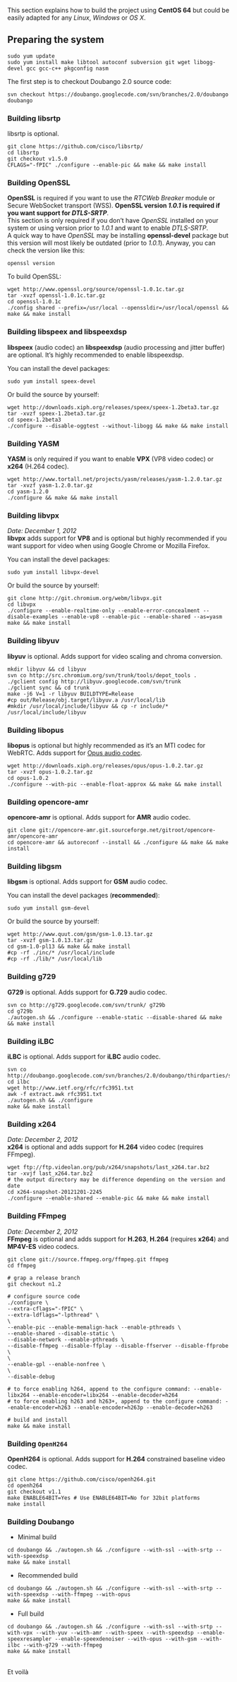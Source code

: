 This section explains how to build the project using **CentOS 64** but could be easily adapted for any _Linux_, _Windows_ or _OS X_.<br />




## Preparing the system ##
```
sudo yum update
sudo yum install make libtool autoconf subversion git wget libogg-devel gcc gcc-c++ pkgconfig nasm
```

The first step is to checkout Doubango 2.0 source code:
```
svn checkout https://doubango.googlecode.com/svn/branches/2.0/doubango doubango
```

### Building libsrtp ###
libsrtp is optional.
```
git clone https://github.com/cisco/libsrtp/
cd libsrtp
git checkout v1.5.0
CFLAGS="-fPIC" ./configure --enable-pic && make && make install
```

### Building OpenSSL ###
**OpenSSL** is required if you want to use the _RTCWeb Breaker_ module or Secure WebSocket transport (WSS). **OpenSSL version _1.0.1_ is required if you want support for _DTLS-SRTP_**.<br />
This section is only required if you don’t have _OpenSSL_ installed on your system or using version prior to _1.0.1_ and want to enable _DTLS-SRTP_.<br />
A quick way to have _OpenSSL_ may be installing **openssl-devel** package but this version will most likely be outdated (prior to _1.0.1_). Anyway, you can check the version like this:
```
openssl version 
```
To build OpenSSL:
```
wget http://www.openssl.org/source/openssl-1.0.1c.tar.gz
tar -xvzf openssl-1.0.1c.tar.gz
cd openssl-1.0.1c
./config shared --prefix=/usr/local --openssldir=/usr/local/openssl && make && make install
```

### Building libspeex and libspeexdsp ###
**libspeex** (audio codec) an **libspeexdsp** (audio processing and jitter buffer) are optional. It’s highly recommended to enable libspeexdsp.

You can install the devel packages:
```
sudo yum install speex-devel
```
Or build the source by yourself:
```
wget http://downloads.xiph.org/releases/speex/speex-1.2beta3.tar.gz
tar -xvzf speex-1.2beta3.tar.gz
cd speex-1.2beta3
./configure --disable-oggtest --without-libogg && make && make install
```

### Building YASM ###
**YASM** is only required if you want to enable **VPX** (VP8 video codec) or **x264** (H.264 codec).
```
wget http://www.tortall.net/projects/yasm/releases/yasm-1.2.0.tar.gz
tar -xvzf yasm-1.2.0.tar.gz
cd yasm-1.2.0
./configure && make && make install
```

### Building libvpx ###
_Date: December 1, 2012_ <br />
**libvpx** adds support for **VP8** and is optional but highly recommended if you want support for video when using Google Chrome or Mozilla Firefox.

You can install the devel packages:
```
sudo yum install libvpx-devel
```
Or build the source by yourself:
```
git clone http://git.chromium.org/webm/libvpx.git
cd libvpx
./configure --enable-realtime-only --enable-error-concealment --disable-examples --enable-vp8 --enable-pic --enable-shared --as=yasm
make && make install
```

### Building libyuv ###
**libyuv** is optional. Adds support for video scaling and chroma conversion.
```
mkdir libyuv && cd libyuv
svn co http://src.chromium.org/svn/trunk/tools/depot_tools . 
./gclient config http://libyuv.googlecode.com/svn/trunk
./gclient sync && cd trunk
make -j6 V=1 -r libyuv BUILDTYPE=Release
#cp out/Release/obj.target/libyuv.a /usr/local/lib
#mkdir /usr/local/include/libyuv && cp -r include/* /usr/local/include/libyuv
```

### Building libopus ###
**libopus** is optional but highly recommended as it’s an MTI codec for WebRTC. Adds support for [Opus audio codec](http://www.opus-codec.org/).
```
wget http://downloads.xiph.org/releases/opus/opus-1.0.2.tar.gz
tar -xvzf opus-1.0.2.tar.gz
cd opus-1.0.2
./configure --with-pic --enable-float-approx && make && make install
```

### Building opencore-amr ###
**opencore-amr** is optional. Adds support for **AMR** audio codec.
```
git clone git://opencore-amr.git.sourceforge.net/gitroot/opencore-amr/opencore-amr
cd opencore-amr && autoreconf --install && ./configure && make && make install
```

### Building libgsm ###
**libgsm** is optional. Adds support for **GSM** audio codec.

You can install the devel packages (**recommended**):
```
sudo yum install gsm-devel
```
Or build the source by yourself:
```
wget http://www.quut.com/gsm/gsm-1.0.13.tar.gz
tar -xvzf gsm-1.0.13.tar.gz
cd gsm-1.0-pl13 && make && make install
#cp -rf ./inc/* /usr/local/include
#cp -rf ./lib/* /usr/local/lib
```

### Building g729 ###
**G729** is optional. Adds support for **G.729** audio codec.
```
svn co http://g729.googlecode.com/svn/trunk/ g729b
cd g729b
./autogen.sh && ./configure --enable-static --disable-shared && make && make install
```

### Building iLBC ###
**iLBC** is optional. Adds support for **iLBC** audio codec.
```
svn co http://doubango.googlecode.com/svn/branches/2.0/doubango/thirdparties/scripts/ilbc
cd ilbc
wget http://www.ietf.org/rfc/rfc3951.txt
awk -f extract.awk rfc3951.txt
./autogen.sh && ./configure
make && make install
```

### Building x264 ###
_Date: December 2, 2012_ <br />
**x264** is optional and adds support for **H.264** video codec (requires FFmpeg).
```
wget ftp://ftp.videolan.org/pub/x264/snapshots/last_x264.tar.bz2
tar -xvjf last_x264.tar.bz2
# the output directory may be difference depending on the version and date
cd x264-snapshot-20121201-2245
./configure --enable-shared --enable-pic && make && make install
```

### Building FFmpeg ###
_Date: December 2, 2012_ <br />
**FFmpeg** is optional and adds support for **H.263**, **H.264** (requires **x264**) and **MP4V-ES** video codecs.
```
git clone git://source.ffmpeg.org/ffmpeg.git ffmpeg
cd ffmpeg

# grap a release branch
git checkout n1.2

# configure source code
./configure \
--extra-cflags="-fPIC" \
--extra-ldflags="-lpthread" \
\
--enable-pic --enable-memalign-hack --enable-pthreads \
--enable-shared --disable-static \
--disable-network --enable-pthreads \
--disable-ffmpeg --disable-ffplay --disable-ffserver --disable-ffprobe \
\
--enable-gpl --enable-nonfree \
\
--disable-debug

# to force enabling h264, append to the configure command: --enable-libx264 --enable-encoder=libx264 --enable-decoder=h264
# to force enabling h263 and h263+, append to the configure command: --enable-encoder=h263 --enable-encoder=h263p --enable-decoder=h263

# build and install
make && make install
```

### Building `OpenH264` ###
**OpenH264** is optional. Adds support for **H.264** constrained baseline video codec.
```
git clone https://github.com/cisco/openh264.git
cd openh264
git checkout v1.1
make ENABLE64BIT=Yes # Use ENABLE64BIT=No for 32bit platforms
make install
```

### Building Doubango ###
  * Minimal build
```
cd doubango && ./autogen.sh && ./configure --with-ssl --with-srtp --with-speexdsp
make && make install
```
  * Recommended build
```
cd doubango && ./autogen.sh && ./configure --with-ssl --with-srtp --with-speexdsp --with-ffmpeg --with-opus
make && make install
```
  * Full build
```
cd doubango && ./autogen.sh && ./configure --with-ssl --with-srtp --with-vpx --with-yuv --with-amr --with-speex --with-speexdsp --enable-speexresampler --enable-speexdenoiser --with-opus --with-gsm --with-ilbc --with-g729 --with-ffmpeg
make && make install
```

<br />
Et voilà